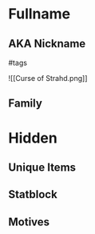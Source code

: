 # Fullname
## AKA Nickname
#tags

![[Curse of Strahd.png]]
## Family

# Hidden

## Unique Items

## Statblock

## Motives

